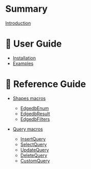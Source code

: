 # Summary

[Introduction](./introduction.md)

# 📖 User Guide

- [Installation](./installation.md)
- [Examples]()

# 📖 Reference Guide


- [Shapes macros](./shape-macros/shape-macros.md)
  - [EdgedbEnum](./shape-macros/edgedb-enum.md)
  - [EdgedbResult](./shape-macros/edgedb-result.md)
  - [EdgedbFilters](./shape-macros/edgedb-filters.md)
  

- [Query macros](./query-macros/query-macros.md)
    - [InsertQuery]()
    - [SelectQuery]()
    - [UpdateQuery]()
    - [DeleteQuery]()
    - [CustomQuery]()

